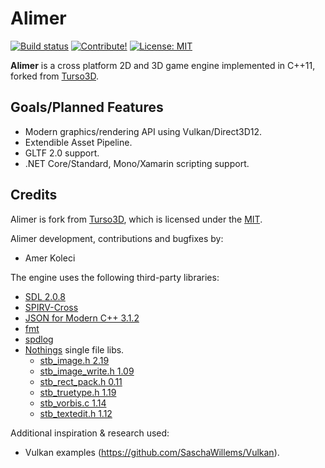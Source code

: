 # Alimer

[![Build status](https://ci.appveyor.com/api/projects/status/v0poctokc7r2xu24?svg=true)](https://ci.appveyor.com/project/amerkoleci/alimer)
[![Contribute!](https://img.shields.io/badge/contributions-welcome-brightgreen.svg?style=flat)](https://github.com/amerkoleci/alimer/issues)
[![License: MIT](https://img.shields.io/badge/License-MIT-yellow.svg)](https://github.com/amerkoleci/alimer/blob/master/LICENSE)

**Alimer** is a cross platform 2D and 3D game engine implemented in C++11, forked from [Turso3D](https://github.com/cadaver/turso3d).

## Goals/Planned Features

- Modern graphics/rendering API using Vulkan/Direct3D12.
- Extendible Asset Pipeline.
- GLTF 2.0 support.
- .NET Core/Standard, Mono/Xamarin scripting support.

## Credits

Alimer is fork from [Turso3D](https://github.com/cadaver/turso3d), which is licensed under the [MIT](https://github.com/cadaver/turso3d/blob/master/License.txt).

Alimer development, contributions and bugfixes by:

- Amer Koleci

The engine uses the following third-party libraries:

- [SDL 2.0.8](https://www.libsdl.org)
- [SPIRV-Cross](https://github.com/KhronosGroup/SPIRV-Cross)
- [JSON for Modern C++ 3.1.2](https://github.com/nlohmann/json)
- [fmt](https://github.com/fmtlib/fmt)
- [spdlog](https://github.com/gabime/spdlog)
- [Nothings](https://github.com/nothings/stb) single file libs.
  - [stb_image.h 2.19](https://github.com/nothings/stb/blob/master/stb_image.h)
  - [stb_image_write.h 1.09](https://github.com/nothings/stb/blob/master/stb_image_write.h)
  - [stb_rect_pack.h 0.11](https://github.com/nothings/stb/blob/master/stb_rect_pack.h)
  - [stb_truetype.h 1.19](https://github.com/nothings/stb/blob/master/stb_truetype.h)
  - [stb_vorbis.c 1.14](https://github.com/nothings/stb/blob/master/stb_vorbis.c)
  - [stb_textedit.h 1.12](https://github.com/nothings/stb/blob/master/stb_textedit.h)

Additional inspiration & research used:

- Vulkan examples (https://github.com/SaschaWillems/Vulkan).